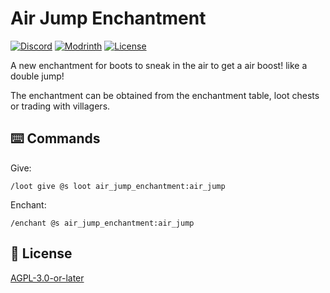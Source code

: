 # Air Jump Enchantment

[![Discord](https://img.shields.io/discord/1327308441324097681?label=discord&color=blue&logo=discord)](https://discord.gg/5UdcDa5xNC)
[![Modrinth](https://img.shields.io/modrinth/dt/air-jump-enchantment-data-pack?label=modrinth&logo=modrinth)](https://modrinth.com/datapack/air-jump-enchantment)
[![License](https://img.shields.io/github/license/lullaby6/enchantments-data-pack)](https://github.com/lullaby6/enchantments-data-pack/blob/main/LICENSE)

A new enchantment for boots to sneak in the air to get a air boost! like a double jump!

The enchantment can be obtained from the enchantment table, loot chests or trading with villagers.

## ⌨️ Commands

Give:

```mcfunction
/loot give @s loot air_jump_enchantment:air_jump
```

Enchant:

```mcfunction
/enchant @s air_jump_enchantment:air_jump
```

## 🪪 License

[AGPL-3.0-or-later](https://github.com/lullaby6/enchantments-data-pack/blob/main/LICENSE)